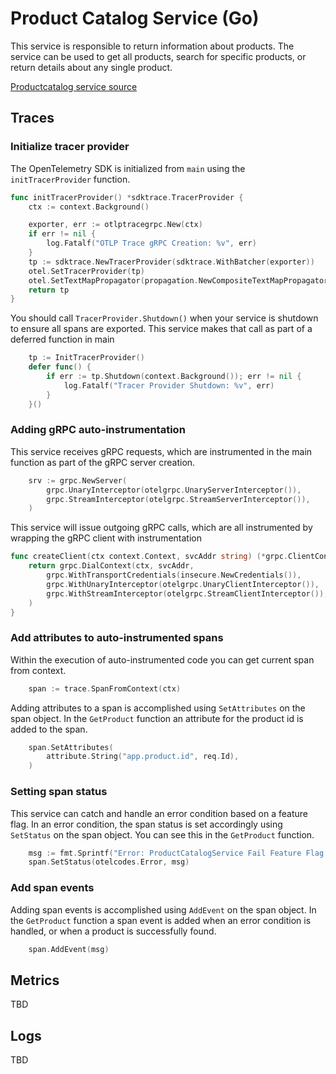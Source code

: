 # Product Catalog Service (Go)

This service is responsible to return information about products. The service
can be used to get all products, search for specific products, or return details
about any single product.

[Productcatalog service source](../../src/productcatalogservice/)

## Traces

### Initialize tracer provider

The OpenTelemetry SDK is initialized from `main` using the `initTracerProvider`
function.

```go
func initTracerProvider() *sdktrace.TracerProvider {
    ctx := context.Background()

    exporter, err := otlptracegrpc.New(ctx)
    if err != nil {
        log.Fatalf("OTLP Trace gRPC Creation: %v", err)
    }
    tp := sdktrace.NewTracerProvider(sdktrace.WithBatcher(exporter))
    otel.SetTracerProvider(tp)
    otel.SetTextMapPropagator(propagation.NewCompositeTextMapPropagator(propagation.TraceContext{}, propagation.Baggage{}))
    return tp
}
```

You should call `TracerProvider.Shutdown()` when your service is shutdown to
ensure all spans are exported. This service makes that call as part of a
deferred function in main

```go
    tp := InitTracerProvider()
    defer func() {
        if err := tp.Shutdown(context.Background()); err != nil {
            log.Fatalf("Tracer Provider Shutdown: %v", err)
        }
    }()
```

### Adding gRPC auto-instrumentation

This service receives gRPC requests, which are instrumented in the main function
as part of the gRPC server creation.

```go
    srv := grpc.NewServer(
        grpc.UnaryInterceptor(otelgrpc.UnaryServerInterceptor()),
        grpc.StreamInterceptor(otelgrpc.StreamServerInterceptor()),
    )
```

This service will issue outgoing gRPC calls, which are all instrumented by
wrapping the gRPC client with instrumentation

```go
func createClient(ctx context.Context, svcAddr string) (*grpc.ClientConn, error) {
    return grpc.DialContext(ctx, svcAddr,
        grpc.WithTransportCredentials(insecure.NewCredentials()),
        grpc.WithUnaryInterceptor(otelgrpc.UnaryClientInterceptor()),
        grpc.WithStreamInterceptor(otelgrpc.StreamClientInterceptor()),
    )
}
```

### Add attributes to auto-instrumented spans

Within the execution of auto-instrumented code you can get current span from
context.

```go
    span := trace.SpanFromContext(ctx)
```

Adding attributes to a span is accomplished using `SetAttributes` on the span
object. In the `GetProduct` function an attribute for the product id is added
to the span.

```go
    span.SetAttributes(
        attribute.String("app.product.id", req.Id),
    )
```

### Setting span status

This service can catch and handle an error condition based on a feature flag.
In an error condition, the span status is set accordingly using `SetStatus` on
the span object. You can see this in the `GetProduct` function.

```go
    msg := fmt.Sprintf("Error: ProductCatalogService Fail Feature Flag Enabled")
    span.SetStatus(otelcodes.Error, msg)
```

### Add span events

Adding span events is accomplished using `AddEvent` on the span object. In the
`GetProduct` function a span event is added when an error condition is handled,
or when a product is successfully found.

```go
    span.AddEvent(msg)
```

## Metrics

TBD

## Logs

TBD
